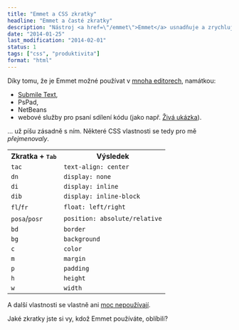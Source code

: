 ```yaml
---
title: "Emmet a CSS zkratky"
headline: "Emmet a časté zkratky"
description: "Nástroj <a href=\"/emmet\">Emmet</a> usnadňuje a zrychluje psaní HTML/CSS kódu. Seznam často používaných zkratek."
date: "2014-01-25"
last_modification: "2014-02-01"
status: 1
tags: ["css", "produktivita"]
format: "html"
---
```


<p>Díky tomu, že je Emmet možné používat v <a href="http://emmet.io/download/">mnoha editorech</a>, namátkou:</p>

<ul>
  <li><a href="/sublime-text">Submile Text</a>,</li>
  <li>PsPad,</li>
  <li>NetBeans</li>
  <li>webové služby pro psaní sdílení kódu (jako např. <a href="http://kod.djpw.cz">Živá ukázka</a>).</li>
</ul>

<p>… už píšu zásadně s ním. Některé CSS vlastnosti se tedy pro mě <i>přejmenovaly</i>.</p>

<table>
  <tr>
    <th>Zkratka + <kbd>Tab</kbd></th>
    <th>Výsledek</th>
  </tr>
  <tr>
    <td><code>tac</code></td>
    <td><code>text-align: center</code></td>
  </tr>
  <tr>
    <td><code>dn</code></td>
    <td><code>display: none</code></td>
  </tr>  
  <tr>
    <td><code>di</code></td>
    <td><code>display: inline</code></td>
  </tr>    
  <tr>
    <td><code>dib</code></td>
    <td><code>display: inline-block</code></td>
  </tr>    
  <tr>
    <td><code>fl</code>/<code>fr</code></td>
    <td><code>float: left/right</code></td>
  </tr>    
  <tr>
    <td><code>posa</code>/<code>posr</code></td>
    <td><code>position: absolute/relative</code></td>
  </tr>      
  <tr>
    <td><code>bd</code></td>
    <td><code>border</code></td>
  </tr> 
  <tr>
    <td><code>bg</code></td>
    <td><code>background</code></td>
  </tr>   
  <tr>
    <td><code>c</code></td>
    <td><code>color</code></td>
  </tr> 
  <tr>
    <td><code>m</code></td>
    <td><code>margin</code></td>
  </tr> 
  <tr>
    <td><code>p</code></td>
    <td><code>padding</code></td>
  </tr> 
  <tr>
    <td><code>h</code></td>
    <td><code>height</code></td>
  </tr>   
  <tr>
    <td><code>w</code></td>
    <td><code>width</code></td>
  </tr>   
</table>

<p>A další vlastnosti se vlastně ani <a href="/cetnost-css">moc nepoužívají</a>.</p>

<p>Jaké zkratky jste si vy, kdož Emmet používáte, oblíbili?</p>